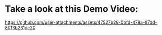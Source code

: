 <h1>Take a look at this Demo Video:</h1>

https://github.com/user-attachments/assets/47527b29-0bfd-478a-87dd-8013b231dc20

